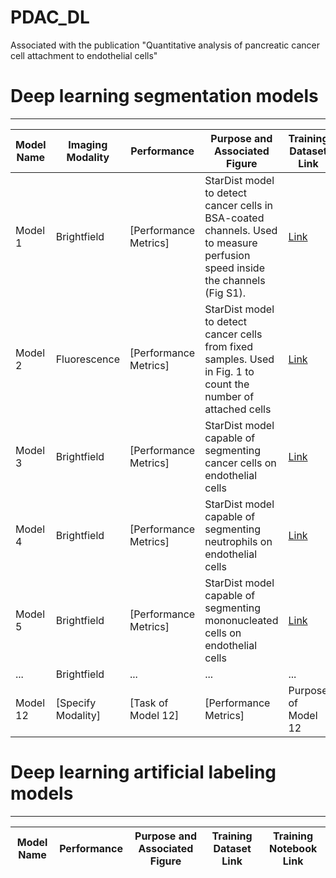 # PDAC_DL
Associated with the publication "Quantitative analysis of pancreatic cancer cell attachment to endothelial cells"




# Deep learning segmentation models
------------------

| Model Name | Imaging Modality | Performance | Purpose and Associated Figure | Training Dataset Link | Training Notebook Link |
|------------|------------------|-------------|-------------------------------|-----------------------|------------------------|
| Model 1    | Brightfield      |  [Performance Metrics] | StarDist model to detect cancer cells in BSA-coated channels. Used to measure perfusion speed inside the channels (Fig S1). | [Link](https://zenodo.org/records/4091474) | [StarDist 2D Notebook](https://github.com/HenriquesLab/ZeroCostDL4Mic/wiki#segmentation-networks) |
| Model 2    | Fluorescence     | [Performance Metrics] | StarDist model to detect cancer cells from fixed samples. Used in Fig. 1 to count the number of attached cells | [Link](URL_for_Dataset_2) | [Notebook](URL_for_Notebook_2) |
| Model 3    | Brightfield | [Performance Metrics] | StarDist model capable of segmenting cancer cells on endothelial cells | [Link](URL_for_Dataset_3) | [Notebook](URL_for_Notebook_3) |
| Model 4    | Brightfield | [Performance Metrics] | StarDist model capable of segmenting neutrophils on endothelial cells | [Link](URL_for_Dataset_4) | [Notebook](URL_for_Notebook_4) |
| Model 5    | Brightfield | [Performance Metrics] | StarDist model capable of segmenting mononucleated cells on endothelial cells | [Link](URL_for_Dataset_5) | [Notebook](URL_for_Notebook_5) |
| ...        | Brightfield            | ...  | ...         | ...                             | ...                   | ...                    |
| Model 12   | [Specify Modality] | [Task of Model 12] | [Performance Metrics] | Purpose of Model 12 | [Link](URL_for_Dataset_12) | [Notebook](URL_for_Notebook_12) |


# Deep learning artificial labeling models
------------------
| Model Name | Performance | Purpose and Associated Figure | Training Dataset Link | Training Notebook Link |
|------------|-------------|-------------------------------|-----------------------|------------------------|

